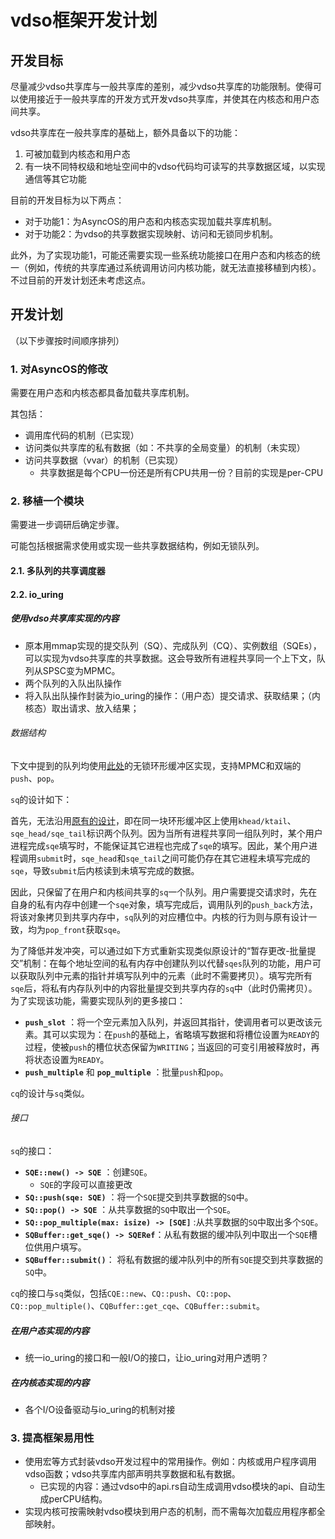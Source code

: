 # vdso框架开发计划

## 开发目标

尽量减少vdso共享库与一般共享库的差别，减少vdso共享库的功能限制。使得可以使用接近于一般共享库的开发方式开发vdso共享库，并使其在内核态和用户态间共享。

vdso共享库在一般共享库的基础上，额外具备以下的功能：

1. 可被加载到内核态和用户态
2. 有一块不同特权级和地址空间中的vdso代码均可读写的共享数据区域，以实现通信等其它功能

目前的开发目标为以下两点：

- 对于功能1：为AsyncOS的用户态和内核态实现加载共享库机制。
- 对于功能2：为vdso的共享数据实现映射、访问和无锁同步机制。

此外，为了实现功能1，可能还需要实现一些系统功能接口在用户态和内核态的统一（例如，传统的共享库通过系统调用访问内核功能，就无法直接移植到内核）。不过目前的开发计划还未考虑这点。

## 开发计划

（以下步骤按时间顺序排列）

<!-- ### 1. 私有数据相关

调研vdso共享库实现私有数据的方式：是否已经实现？（即，如果直接在vdso共享库中声明可变全局变量，能否作为私有数据正常使用？）若否，则手动实现私有数据的机制。

### 2. 共享数据相关

考虑和实现更普遍的共享数据同步方式，例如使用原子操作+让权等待。注意在实现中绕开中断/抢占机制。

当前已知，在vdso内部实现堆分配机制比较困难。因此，暂时绕过堆分配，使用静态分配的空间实现共享数据。虽然仍需考虑同步问题，但应该会简单一些？（例如环形缓冲区已知可以实现无锁MPMC（[高性能队列——Disruptor](https://tech.meituan.com/2016/11/18/disruptor.html)），我们的代码需要支持多生产者或多消费者吗？）

### 3. 与代码逻辑解耦

在内核态和用户态实现相似的、加载共享库的机制。实现根据需要，将内核的vdso库映射到用户态的机制。

### 4. 模块间依赖相关

将模块对外部的依赖尽量改为静态链接。对于无法修改的依赖，将模块与内核的通信机制改为内核修改模块的数据；将模块间的通信机制改为类似RPC。

### 5. vdso共享库实例

将内核的一个模块（如文件系统或网络）改造成vdso共享库，并验证其可以在内核态、在用户态被加载、被使用。

由于第4项的改造可能缺乏实例，考虑将第4步和第5步穿插进行。 -->

### 1. 对AsyncOS的修改

需要在用户态和内核态都具备加载共享库机制。

其包括：

- 调用库代码的机制（已实现）
- 访问类似共享库的私有数据（如：不共享的全局变量）的机制（未实现）
- 访问共享数据（vvar）的机制（已实现）
  - 共享数据是每个CPU一份还是所有CPU共用一份？目前的实现是per-CPU

### 2. 移植一个模块

需要进一步调研后确定步骤。

可能包括根据需求使用或实现一些共享数据结构，例如无锁队列。

#### 2.1. 多队列的共享调度器

#### 2.2. io_uring

##### 使用vdso共享库实现的内容

- 原本用mmap实现的提交队列（SQ）、完成队列（CQ）、实例数组（SQEs），可以实现为vdso共享库的共享数据。这会导致所有进程共享同一个上下文，队列从SPSC变为MPMC。
- 两个队列的入队出队操作
- 将入队出队操作封装为io_uring的操作：（用户态）提交请求、获取结果；（内核态）取出请求、放入结果；

###### 数据结构

下文中提到的队列均使用[此处](https://github.com/AsyncModules/vsched/blob/main/utils/src/deque.rs)的无锁环形缓冲区实现，支持MPMC和双端的`push`、`pop`。

`sq`的设计如下：

首先，无法沿用[原有的设计](https://gitee.com/LC_rosy/weekly-progress/blob/master/25.6.26~25.7.1/iouring%E5%AD%A6%E4%B9%A0%E7%AC%94%E8%AE%B0.md#%E6%95%B0%E6%8D%AE%E7%BB%93%E6%9E%84%E6%B7%B1%E5%85%A5%E7%90%86%E8%A7%A3)，即在同一块环形缓冲区上使用`khead/ktail`、`sqe_head/sqe_tail`标识两个队列。因为当所有进程共享同一组队列时，某个用户进程完成`sqe`填写时，不能保证其它进程也完成了`sqe`的填写。因此，某个用户进程调用`submit`时，`sqe_head`和`sqe_tail`之间可能仍存在其它进程未填写完成的`sqe`，导致`submit`后内核读到未填写完成的数据。

因此，只保留了在用户和内核间共享的`sq`一个队列。用户需要提交请求时，先在自身的私有内存中创建一个`sqe`对象，填写完成后，调用队列的`push_back`方法，将该对象拷贝到共享内存中，`sq`队列的对应槽位中。内核的行为则与原有设计一致，均为`pop_front`获取`sqe`。

为了降低并发冲突，可以通过如下方式重新实现类似原设计的“暂存更改-批量提交”机制：在每个地址空间的私有内存中创建队列以代替`sqes`队列的功能，用户可以获取队列中元素的指针并填写队列中的元素（此时不需要拷贝）。填写完所有`sqe`后，将私有内存队列中的内容批量提交到共享内存的`sq`中（此时仍需拷贝）。为了实现该功能，需要实现队列的更多接口：

- **`push_slot`** ：将一个空元素加入队列，并返回其指针，使调用者可以更改该元素。其可以实现为：在`push`的基础上，省略填写数据和将槽位设置为`READY`的过程，使被`push`的槽位状态保留为`WRITING`；当返回的可变引用被释放时，再将状态设置为`READY`。
- **`push_multiple`** 和 **`pop_multiple`** ：批量`push`和`pop`。

`cq`的设计与`sq`类似。

###### 接口

`sq`的接口：

- **`SQE::new() -> SQE`** ：创建`SQE`。
  - `SQE`的字段可以直接更改
- **`SQ::push(sqe: SQE)`** ：将一个`SQE`提交到共享数据的`SQ`中。
- **`SQ::pop() -> SQE`** ：从共享数据的`SQ`中取出一个`SQE`。
- **`SQ::pop_multiple(max: isize) -> [SQE]`** :从共享数据的`SQ`中取出多个`SQE`。
- **`SQBuffer::get_sqe() -> SQERef`**：从私有数据的缓冲队列中取出一个`SQE`槽位供用户填写。
- **`SQBuffer::submit()`**： 将私有数据的缓冲队列中的所有`SQE`提交到共享数据的`SQ`中。

`cq`的接口与`sq`类似，包括`CQE::new`、`CQ::push`、`CQ::pop`、`CQ::pop_multiple()`、`CQBuffer::get_cqe`、`CQBuffer::submit`。

##### 在用户态实现的内容

- 统一io_uring的接口和一般I/O的接口，让io_uring对用户透明？

##### 在内核态实现的内容

- 各个I/O设备驱动与io_uring的机制对接

### 3. 提高框架易用性

- 使用宏等方式封装vdso开发过程中的常用操作。例如：内核或用户程序调用vdso函数；vdso共享库内部声明共享数据和私有数据。
  - 已实现的内容：通过vdso中的api.rs自动生成调用vdso模块的api、自动生成perCPU结构。
- 实现内核可按需映射vdso模块到用户态的机制，而不需每次加载应用程序都全部映射。
